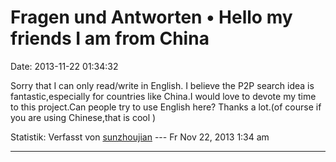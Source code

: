 Fragen und Antworten • Hello my friends I am from China
=======================================================

Date: 2013-11-22 01:34:32

Sorry that I can only read/write in English. I believe the P2P search
idea is fantastic,especially for countries like China.I would love to
devote my time to this project.Can people try to use English here?
Thanks a lot.(of course if you are using Chinese,that is cool )

Statistik: Verfasst von
[sunzhoujian](http://forum.yacy-websuche.de/memberlist.php?mode=viewprofile&u=9030)
--- Fr Nov 22, 2013 1:34 am

------------------------------------------------------------------------
